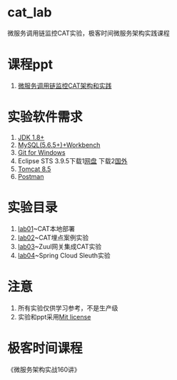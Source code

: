 # cat_lab
微服务调用链监控CAT实验，极客时间微服务架构实践课程

# 课程ppt
1. [微服务调用链监控CAT架构和实践](ppt/微服务调用链监控CAT架构和实践.pdf)

# 实验软件需求
1. [JDK 1.8+](http://www.oracle.com/technetwork/java/javase/downloads/jdk8-downloads-2133151.html)
2. [MySQL(5.6.5+)+Workbench](https://dev.mysql.com/downloads/)
3. [Git for Windows](https://gitforwindows.org/)
4. Eclipse STS 3.9.5下载1[网盘](https://pan.baidu.com/s/1xqy4G_r9N24WODBBuGlIog) 下载2[国外](https://spring.io/tools)
5. [Tomcat 8.5](https://tomcat.apache.org/)
6. [Postman](https://www.getpostman.com/)

# 实验目录
1. [lab01](lab01)~CAT本地部署
2. [lab02](lab02)~CAT埋点案例实验
3. [lab03](lab03)~Zuul网关集成CAT实验
4. [lab04](lab04)~Spring Cloud Sleuth实验


# 注意
1. 所有实验仅供学习参考，不是生产级
2. 实验和ppt采用[Mit license](LICENSE)

# 极客时间课程

《微服务架构实战160讲》
